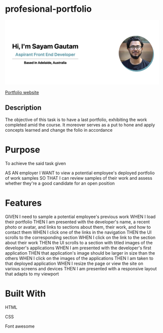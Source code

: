 # profesional-portfolio

![Portfolio Home Preview](./assets/readme-images/homepage.png)

[Portfolio website](https://sayamgautam1.github.io/profesional-portfolio/)

## Description

The objective of this task is to have a last portfolio, exhibiting the work completed amid the course. It moreover serves as a put to hone and apply concepts learned and change the folio in accordance

# Purpose

To achieve the said task given

AS AN employer
I WANT to view a potential employee's deployed portfolio of work samples
SO THAT I can review samples of their work and assess whether they're a good candidate for an open position

# Features

GIVEN I need to sample a potential employee's previous work
WHEN I load their portfolio
THEN I am presented with the developer's name, a recent photo or avatar, and links to sections about them, their work, and how to contact them
WHEN I click one of the links in the navigation
THEN the UI scrolls to the corresponding section
WHEN I click on the link to the section about their work
THEN the UI scrolls to a section with titled images of the developer's applications
WHEN I am presented with the developer's first application
THEN that application's image should be larger in size than the others
WHEN I click on the images of the applications
THEN I am taken to that deployed application
WHEN I resize the page or view the site on various screens and devices
THEN I am presented with a responsive layout that adapts to my viewport

# Built With

HTML

CSS

Font awesome
